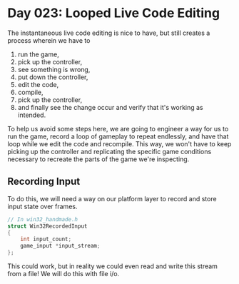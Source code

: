 # Day 023: Looped Live Code Editing

The instantaneous live code editing is nice to have, but still creates a process wherein we have to 
1. run the game, 
2. pick up the controller, 
3. see something is wrong, 
4. put down the controller, 
5. edit the code, 
6. compile, 
7. pick up the controller, 
8. and finally see the change occur and verify that it's working as intended.

To help us avoid some steps here, we are going to engineer a way for us to run the game, record a loop of gameplay to repeat endlessly, and have that loop while we edit the code and recompile. This way, we won't have to keep picking up the controller and replicating the specific game conditions necessary to recreate the parts of the game we're inspecting.

## Recording Input

To do this, we will need a way on our platform layer to record and store input state over frames.

```c++
// In win32_handmade.h
struct Win32RecordedInput
{
    int input_count;
    game_input *input_stream;
};
```

This could work, but in reality we could even read and write this stream from a file! We will do this with file i/o.

